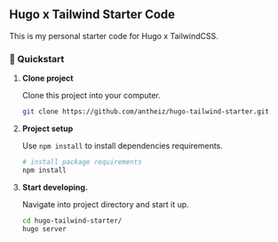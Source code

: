 ## Hugo x Tailwind Starter Code

This is my personal starter code for Hugo x TailwindCSS.

### 🚀 Quickstart

1. **Clone project**

    Clone this project into your computer.

    ```sh
    git clone https://github.com/antheiz/hugo-tailwind-starter.git
    ```    

2. **Project setup**

    Use `npm install` to install dependencies requirements.

    ```sh
    # install package requirements
    npm install
    ```
    
3. **Start developing.**

    Navigate into project directory and start it up.
    
    ```sh
    cd hugo-tailwind-starter/
    hugo server    
    ```
    


